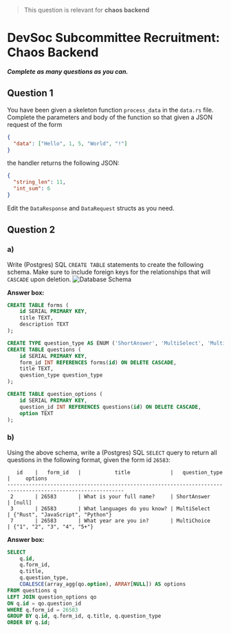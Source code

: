 > This question is relevant for **chaos backend**

# DevSoc Subcommittee Recruitment: Chaos Backend

***Complete as many questions as you can.***

## Question 1
You have been given a skeleton function `process_data` in the `data.rs` file.
Complete the parameters and body of the function so that given a JSON request of the form

```json
{
  "data": ["Hello", 1, 5, "World", "!"]
}
```

the handler returns the following JSON:
```json
{
  "string_len": 11,
  "int_sum": 6
}
```

Edit the `DataResponse` and `DataRequest` structs as you need.

## Question 2

### a)
Write (Postgres) SQL `CREATE TABLE` statements to create the following schema.
Make sure to include foreign keys for the relationships that will `CASCADE` upon deletion.
![Database Schema](db_schema.png)

**Answer box:**
```sql
CREATE TABLE forms (
    id SERIAL PRIMARY KEY,
    title TEXT,
    description TEXT
);

CREATE TYPE question_type AS ENUM ('ShortAnswer', 'MultiSelect', 'MultiChoice');
CREATE TABLE questions (
    id SERIAL PRIMARY KEY,
    form_id INT REFERENCES forms(id) ON DELETE CASCADE,
    title TEXT,
    question_type question_type
);

CREATE TABLE question_options (
    id SERIAL PRIMARY KEY,
    question_id INT REFERENCES questions(id) ON DELETE CASCADE,
    option TEXT
);
```

### b)
Using the above schema, write a (Postgres) SQL `SELECT` query to return all questions in the following format, given the form id `26583`:
```
   id    |   form_id   |           title             |   question_type   |     options
------------------------------------------------------------------------------------------------------------
 2       | 26583       | What is your full name?     | ShortAnswer       | [null]
 3       | 26583       | What languages do you know? | MultiSelect       | {"Rust", "JavaScript", "Python"}
 7       | 26583       | What year are you in?       | MultiChoice       | {"1", "2", "3", "4", "5+"}
```

**Answer box:**
```sql
SELECT
    q.id,
    q.form_id,
    q.title,
    q.question_type,
    COALESCE(array_agg(qo.option), ARRAY[NULL]) AS options
FROM questions q
LEFT JOIN question_options qo
ON q.id = qo.question_id
WHERE q.form_id = 26583
GROUP BY q.id, q.form_id, q.title, q.question_type
ORDER BY q.id;
```